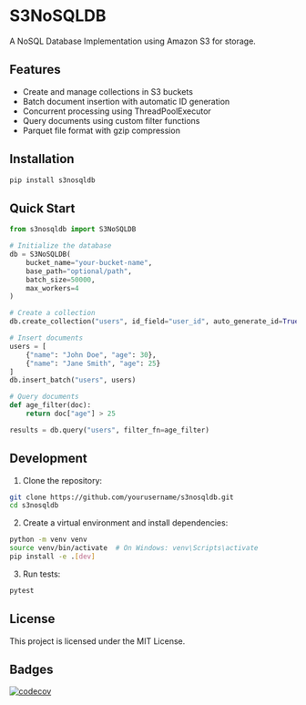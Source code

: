 # S3NoSQLDB

A NoSQL Database Implementation using Amazon S3 for storage.

## Features

- Create and manage collections in S3 buckets
- Batch document insertion with automatic ID generation
- Concurrent processing using ThreadPoolExecutor
- Query documents using custom filter functions
- Parquet file format with gzip compression

## Installation

```bash
pip install s3nosqldb
```

## Quick Start

```python
from s3nosqldb import S3NoSQLDB

# Initialize the database
db = S3NoSQLDB(
    bucket_name="your-bucket-name",
    base_path="optional/path",
    batch_size=50000,
    max_workers=4
)

# Create a collection
db.create_collection("users", id_field="user_id", auto_generate_id=True)

# Insert documents
users = [
    {"name": "John Doe", "age": 30},
    {"name": "Jane Smith", "age": 25}
]
db.insert_batch("users", users)

# Query documents
def age_filter(doc):
    return doc["age"] > 25

results = db.query("users", filter_fn=age_filter)
```

## Development

1. Clone the repository:
```bash
git clone https://github.com/yourusername/s3nosqldb.git
cd s3nosqldb
```

2. Create a virtual environment and install dependencies:
```bash
python -m venv venv
source venv/bin/activate  # On Windows: venv\Scripts\activate
pip install -e .[dev]
```

3. Run tests:
```bash
pytest
```

## License

This project is licensed under the MIT License.

## Badges

[![codecov](https://codecov.io/github/wqxxzd/S3NoSQLDB/graph/badge.svg?token=l8wT7p6YxQ)](https://codecov.io/github/wqxxzd/S3NoSQLDB)
